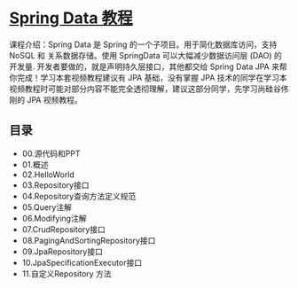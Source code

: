 # [Spring Data 教程](https://www.bilibili.com/video/BV1hW411g7jy)
课程介绍：Spring Data 是 Spring 的一个子项目。用于简化数据库访问，支持NoSQL 和 关系数据存储。使用 SpringData 可以大幅减少数据访问层 (DAO) 的开发量. 开发者要做的，就是声明持久层接口，其他都交给 Spring Data JPA 来帮你完成！学习本套视频教程建议有 JPA 基础，没有掌握 JPA 技术的同学在学习本视频教程时可能对部分内容不能完全透彻理解，建议这部分同学，先学习尚硅谷佟刚的 JPA 视频教程。

## 目录
- 00.源代码和PPT
- 01.概述
- 02.HelloWorld
- 03.Repository接口
- 04.Repository查询方法定义规范
- 05.Query注解
- 06.Modifying注解
- 07.CrudRepository接口
- 08.PagingAndSortingRepository接口
- 09.JpaRepository接口
- 10.JpaSpecificationExecutor接口
- 11.自定义Repository 方法
